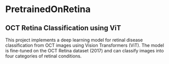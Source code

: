 # PretrainedOnRetina

## OCT Retina Classification using ViT

This project implements a deep learning model for retinal disease classification from OCT images using Vision Transformers (ViT). The model is fine-tuned on the OCT Retina dataset (2017)
 and can classify images into four categories of retinal conditions.
